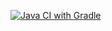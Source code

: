 [![Java CI with Gradle](https://github.com/Felix1357902468/Api_CI_1.2/actions/workflows/gradle.yml/badge.svg)](https://github.com/Felix1357902468/Api_CI_1.2/actions/workflows/gradle.yml)